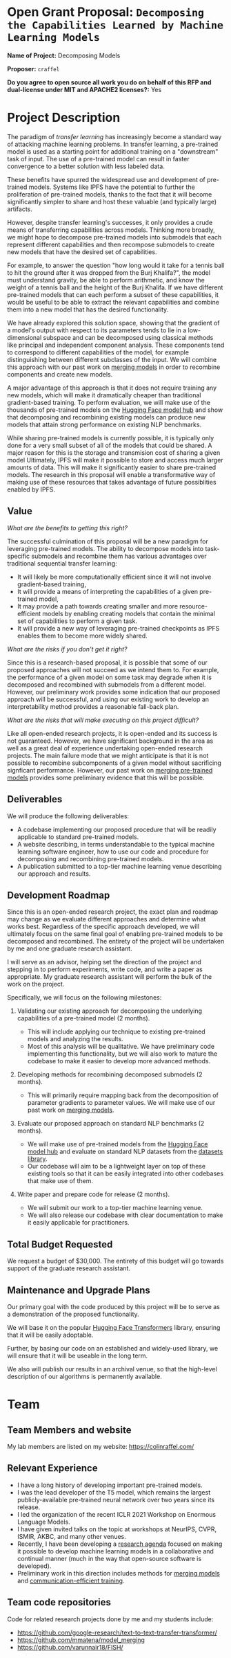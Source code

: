# Open Grant Proposal: `Decomposing the Capabilities Learned by Machine Learning Models`

**Name of Project:** Decomposing Models

**Proposer:** `craffel`

**Do you agree to open source all work you do on behalf of this RFP and dual-license under MIT and APACHE2 licenses?:** Yes

# Project Description

The paradigm of *transfer learning* has increasingly become a standard way of attacking machine learning problems. In transfer learning, a pre-trained model is used as a starting point for additional training on a "downstream" task of input. The use of a pre-trained model can result in faster convergence to a better solution with less labeled data.

These benefits have spurred the widespread use and development of pre-trained models. Systems like IPFS have the potential to further the proliferation of pre-trained models, thanks to the fact that it will become significantly simpler to share and host these valuable (and typically large) artifacts.

However, despite transfer learning's successes, it only provides a crude means of transferring capabilities across models. Thinking more broadly, we might hope to decompose pre-trained models into submodels that each represent different capabilities and then recompose submodels to create new models that have the desired set of capabilities.

For example, to answer the question "how long would it take for a tennis ball to hit the ground after it was dropped from the Burj Khalifa?", the model must understand gravity, be able to perform arithmetic, and know the weight of a tennis ball and the height of the Burj Khalifa. If we have different pre-trained models that can each perform a subset of these capabilities, it would be useful to be able to extract the relevant capabilities and combine them into a new model that has the desired functionality.

We have already explored this solution space, showing that the gradient of a model's output with respect to its parameters tends to lie in a low-dimensional subspace and can be decomposed using classical methods like principal and independent component analysis. These components tend to correspond to different capabilities of the model, for example distinguishing between different subclasses of the input. We will combine this approach with our past work on [merging models](https://arxiv.org/abs/2111.09832) in order to recombine components and create new models.

A major advantage of this approach is that it does not require training any new models, which will make it dramatically cheaper than traditional gradient-based training. To perform evaluation, we will make use of the thousands of pre-trained models on the [Hugging Face model hub](https://huggingface.co/models) and show that decomposing and recombining existing models can produce new models that attain strong performance on existing NLP benchmarks.

While sharing pre-trained models is currently possible, it is typically only done for a very small subset of all of the models that could be shared. A major reason for this is the storage and transmision cost of sharing a given model Ultimately, IPFS will make it possible to store and access much larger amounts of data. This will make it significantly easier to share pre-trained models. The research in this proposal will enable a transformative way of making use of these resources that takes advantage of future possiblities enabled by IPFS.

## Value

*What are the benefits to getting this right?*

The successful culmination of this proposal will be a new paradigm for leveraging pre-trained models.
The ability to decompose models into task-specific submodels and recombine them has various advantages over traditional sequential transfer learning:
  - It will likely be more computationally efficient since it will not involve gradient-based training,
  - It will provide a means of interpreting the capabilities of a given pre-trained model,
  - It may provide a path towards creating smaller and more resource-efficient models by enabling creating models that contain the minimal set of capabilities to perform a given task.
  - It will provide a new way of leveraging pre-trained checkpoints as IPFS enables them to become more widely shared. 

*What are the risks if you don't get it right?*

Since this is a research-based proposal, it is possible that some of our proposed approaches will not succeed as we intend them to. For example, the performance of a given model on some task may degrade when it is decomposed and recombined with submodels from a different model. However, our preliminary work provides some indication that our proposed approach will be successful, and using our existing work to develop an interpretability method provides a reasonable fall-back plan.

*What are the risks that will make executing on this project difficult?*

Like all open-ended research projects, it is open-ended and its success is not guaranteed. However, we have significant background in the area as well as a great deal of experience undertaking open-ended research projects. The main failure mode that we might anticipate is that it is not possible to recombine subcomponents of a given model without sacrificing signficant performance. However, our past work on [merging pre-trained models](https://arxiv.org/abs/2111.09832) provides some preliminary evidence that this will be possible.

## Deliverables

We will produce the following deliverables:
  - A codebase implementing our proposed procedure that will be readily applicable to standard pre-trained models.
  - A website describing, in terms understandable to the typical machine learning software engineer, how to use our code and procedure for decomposing and recombining pre-trained models.
  - A publication submitted to a top-tier machine learning venue describing our approach and results.

## Development Roadmap

Since this is an open-ended research project, the exact plan and roadmap may change as we evaluate different approaches and determine what works best. Regardless of the specific approach developed, we will ultimately focus on the same final goal of enabling pre-trained models to be decomposed and recombined. The entirety of the project will be undertaken by me and one graduate research assistant.

I will serve as an advisor, helping set the direction of the project and stepping in to perform experiments, write code, and write a paper as appropriate. My graduate research assistant will perform the bulk of the work on the project.

Specifically, we will focus on the following milestones:
1. Validating our existing approach for decomposing the underlying capabilities of a pre-trained model (2 months).

    * This will include applying our technique to existing pre-trained models and analyzing the results.
    * Most of this analysis will be qualitative. We have preliminary code implementing this functionality, but we will also work to mature the codebase to make it easier to develop more advanced methods.

1. Developing methods for recombining decomposed submodels (2 months).
    * This will primarily require mapping back from the decomposition of parameter gradients to parameter values. We will make use of our past work on [merging models](https://arxiv.org/abs/2111.09832).
1. Evaluate our proposed approach on standard NLP benchmarks (2 months).
    * We will make use of pre-trained models from the [Hugging Face model hub](https://huggingface.co/models) and evaluate on standard NLP datasets from the [datasets library](https://github.com/huggingface/datasets).
    * Our codebase will aim to be a lightweight layer on top of these existing tools so that it can be easily integrated into other codebases that make use of them.
1. Write paper and prepare code for release (2 months).
    *  We will submit our work to a top-tier machine learning venue.
    * We will also release our codebase with clear documentation to make it easily applicable for practitioners.

## Total Budget Requested

We request a budget of $30,000. The entirety of this budget will go towards support of the graduate research assistant.

## Maintenance and Upgrade Plans

Our primary goal with the code produced by this project will be to serve as a demonstration of the proposed functionality.

We will base it on the popular [Hugging Face Transformers](https://huggingface.co/docs/transformers/index) library, ensuring that it will be easily adoptable.

Further, by basing our code on an established and widely-used library, we will ensure that it will be useable in the long term.

We also will publish our results in an archival venue, so that the high-level description of our algorithms is permanently available.

# Team

## Team Members and website

My lab members are listed on my website: https://colinraffel.com/

## Relevant Experience

* I have a long history of developing important pre-trained models.
* I was the lead developer of the T5 model, which remains the largest publicly-available pre-trained neural network over two years since its release.
* I led the organization of the recent ICLR 2021 Workshop on Enormous Language Models.
* I have given invited talks on the topic at workshops at NeurIPS, CVPR, ISMIR, AKBC, and many other venues. 
* Recently, I have been developing a [research agenda](https://colinraffel.com/blog/a-call-to-build-models-like-we-build-open-source-software.html) focused on making it possible to develop machine learning models in a collaborative and continual manner (much in the way that open-source software is developed).
* Preliminary work in this direction includes methods for [merging models](https://arxiv.org/abs/2111.09832) and [communication-efficient training](https://arxiv.org/abs/2111.09839).

## Team code repositories

Code for related research projects done by me and my students include:
- https://github.com/google-research/text-to-text-transfer-transformer/
- https://github.com/mmatena/model_merging
- https://github.com/varunnair18/FISH/
